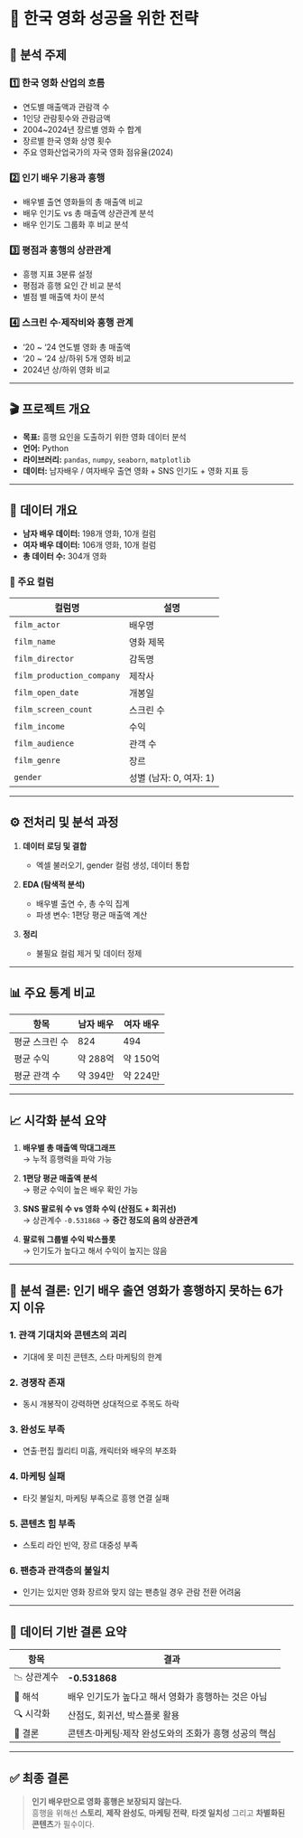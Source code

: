 # 🎥 한국 영화 성공을 위한 전략

## 📁 분석 주제

### 1️⃣ 한국 영화 산업의 흐름
- 연도별 매출액과 관람객 수
- 1인당 관람횟수와 관람금액
- 2004~2024년 장르별 영화 수 합계
- 장르별 한국 영화 상영 횟수
- 주요 영화산업국가의 자국 영화 점유율(2024)

### 2️⃣ 인기 배우 기용과 흥행
- 배우별 출연 영화들의 총 매출액 비교
- 배우 인기도 vs 총 매출액 상관관계 분석
- 배우 인기도 그룹화 후 비교 분석

### 3️⃣ 평점과 흥행의 상관관계
- 흥행 지표 3분류 설정
- 평점과 흥행 요인 간 비교 분석
- 별점 별 매출액 차이 분석

### 4️⃣ 스크린 수·제작비와 흥행 관계
- ‘20 ~ ‘24 연도별 영화 총 매출액
- ‘20 ~ ‘24 상/하위 5개 영화 비교
- 2024년 상/하위 영화 비교

---

## 🎬 프로젝트 개요

- **목표:** 흥행 요인을 도출하기 위한 영화 데이터 분석
- **언어:** Python
- **라이브러리:** `pandas`, `numpy`, `seaborn`, `matplotlib`
- **데이터:** 남자배우 / 여자배우 출연 영화 + SNS 인기도 + 영화 지표 등

---

## 📁 데이터 개요

- **남자 배우 데이터:** 198개 영화, 10개 컬럼
- **여자 배우 데이터:** 106개 영화, 10개 컬럼
- **총 데이터 수:** 304개 영화

### 🔸 주요 컬럼
| 컬럼명 | 설명 |
|--------|------|
| `film_actor` | 배우명 |
| `film_name` | 영화 제목 |
| `film_director` | 감독명 |
| `film_production_company` | 제작사 |
| `film_open_date` | 개봉일 |
| `film_screen_count` | 스크린 수 |
| `film_income` | 수익 |
| `film_audience` | 관객 수 |
| `film_genre` | 장르 |
| `gender` | 성별 (남자: 0, 여자: 1) |

---

## ⚙️ 전처리 및 분석 과정

1. **데이터 로딩 및 결합**
   - 엑셀 불러오기, gender 컬럼 생성, 데이터 통합

2. **EDA (탐색적 분석)**
   - 배우별 출연 수, 총 수익 집계
   - 파생 변수: 1편당 평균 매출액 계산

3. **정리**
   - 불필요 컬럼 제거 및 데이터 정제

---

## 📊 주요 통계 비교

| 항목 | 남자 배우 | 여자 배우 |
|------|-----------|------------|
| 평균 스크린 수 | 824 | 494 |
| 평균 수익 | 약 288억 | 약 150억 |
| 평균 관객 수 | 약 394만 | 약 224만 |

---

## 📈 시각화 분석 요약

1. **배우별 총 매출액 막대그래프**  
   → 누적 흥행력을 파악 가능

2. **1편당 평균 매출액 분석**  
   → 평균 수익이 높은 배우 확인 가능

3. **SNS 팔로워 수 vs 영화 수익 (산점도 + 회귀선)**  
   → 상관계수 `-0.531868` → **중간 정도의 음의 상관관계**

4. **팔로워 그룹별 수익 박스플롯**  
   → 인기도가 높다고 해서 수익이 높지는 않음

---

## 🎯 분석 결론: 인기 배우 출연 영화가 흥행하지 못하는 6가지 이유

### 1. 관객 기대치와 콘텐츠의 괴리
- 기대에 못 미친 콘텐츠, 스타 마케팅의 한계

### 2. 경쟁작 존재
- 동시 개봉작이 강력하면 상대적으로 주목도 하락

### 3. 완성도 부족
- 연출·편집 퀄리티 미흡, 캐릭터와 배우의 부조화

### 4. 마케팅 실패
- 타깃 불일치, 마케팅 부족으로 흥행 연결 실패

### 5. 콘텐츠 힘 부족
- 스토리 라인 빈약, 장르 대중성 부족

### 6. 팬층과 관객층의 불일치
- 인기는 있지만 영화 장르와 맞지 않는 팬층일 경우 관람 전환 어려움

---

## 🧠 데이터 기반 결론 요약

| 항목 | 결과 |
|------|------|
| 📉 상관계수 | **-0.531868** |
| 💬 해석 | 배우 인기도가 높다고 해서 영화가 흥행하는 것은 아님 |
| 🔍 시각화 | 산점도, 회귀선, 박스플롯 활용 |
| 🧠 결론 | 콘텐츠·마케팅·제작 완성도와의 조화가 흥행 성공의 핵심 |

---

## ✅ 최종 결론

> **인기 배우만으로 영화 흥행은 보장되지 않는다.**  
> 흥행을 위해선 **스토리**, **제작 완성도**, **마케팅 전략**, **타겟 일치성** 그리고 **차별화된 콘텐츠**가 필수이다.
